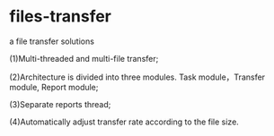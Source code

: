 files-transfer
==============

a file transfer solutions

(1)Multi-threaded and multi-file transfer;

(2)Architecture is divided into three modules. Task module，Transfer module, Report module;

(3)Separate reports thread;

(4)Automatically adjust transfer rate according to the file size.